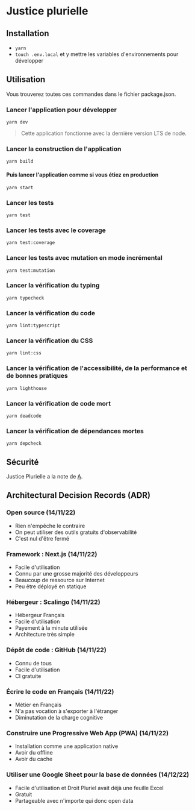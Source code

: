 # Justice plurielle

## Installation

- `yarn`
- `touch .env.local` et y mettre les variables d'environnements pour développer

## Utilisation

Vous trouverez toutes ces commandes dans le fichier package.json.

### Lancer l'application pour développer

`yarn dev`

> Cette application fonctionne avec la dernière version LTS de node.

### Lancer la construction de l'application

`yarn build`

#### Puis lancer l'application comme si vous étiez en production

`yarn start`

### Lancer les tests

`yarn test`

### Lancer les tests avec le coverage

`yarn test:coverage`

### Lancer les tests avec mutation en mode incrémental

`yarn test:mutation`

### Lancer la vérification du typing

`yarn typecheck`

### Lancer la vérification du code

`yarn lint:typescript`

### Lancer la vérification du CSS

`yarn lint:css`

### Lancer la vérification de l'accessibilité, de la performance et de bonnes pratiques

`yarn lighthouse`

### Lancer la vérification de code mort

`yarn deadcode`

### Lancer la vérification de dépendances mortes

`yarn depcheck`

## Sécurité

Justice Plurielle a la note de [A](https://securityheaders.com/?q=https%3A%2F%2Fjustice-plurielle.osc-fr1.scalingo.io%2F).

## Architectural Decision Records (ADR)

### Open source (14/11/22)

- Rien n'empêche le contraire
- On peut utiliser des outils gratuits d'observabilité
- C'est nul d'être fermé

### Framework : Next.js (14/11/22)

- Facile d'utilisation
- Connu par une grosse majorité des développeurs
- Beaucoup de ressource sur Internet
- Peu être déployé en statique

### Hébergeur : Scalingo (14/11/22)

- Hébergeur Français
- Facile d'utilisation
- Payement à la minute utilisée
- Architecture très simple

### Dépôt de code : GitHub (14/11/22)

- Connu de tous
- Facile d'utilisation
- CI gratuite

### Écrire le code en Français (14/11/22)

- Métier en Français
- N'a pas vocation à s'exporter à l'étranger
- Diminutation de la charge cognitive

### Construire une Progressive Web App (PWA) (14/11/22)

- Installation comme une application native
- Avoir du offline
- Avoir du cache

### Utiliser une Google Sheet pour la base de données (14/12/22)

- Facile d'utilisation et Droit Pluriel avait déjà une feuille Excel
- Gratuit
- Partageable avec n'importe qui donc open data
